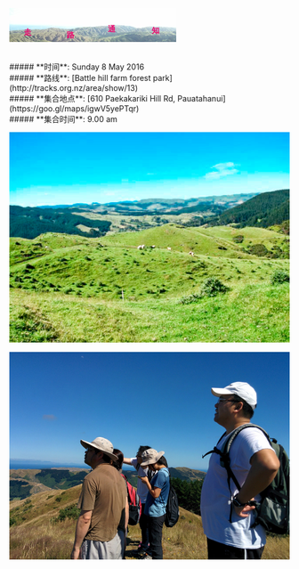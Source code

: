 ![skyline](_images/skyline2.png)

<br/>
##### **时间**: Sunday 8 May 2016
<br/>
##### **路线**: [Battle hill farm forest park](http://tracks.org.nz/area/show/13)
<br/>
##### **集合地点**: [610 Paekakariki Hill Rd, Pauatahanui](https://goo.gl/maps/igwV5yePTqr)
<br/>
##### **集合时间**: 9.00 am 

<br/>







![battle_hill2](_images/battle_hill2.jpg)
<br/>

![battle_hill1](_images/battle_hill1.jpg)
